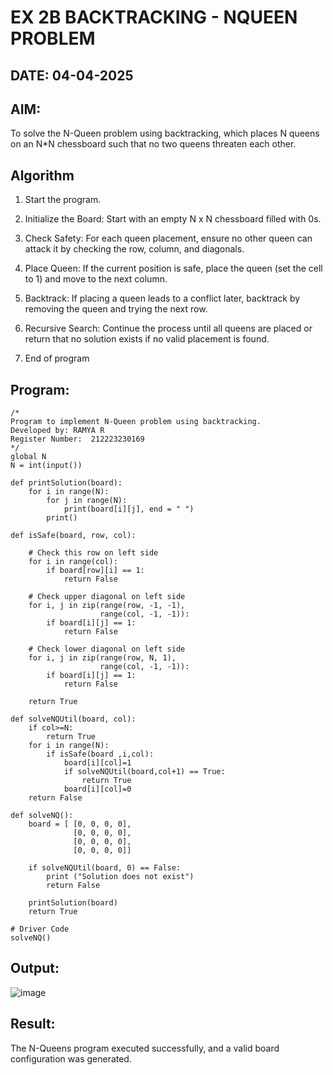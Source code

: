 # EX 2B BACKTRACKING - NQUEEN PROBLEM
## DATE: 04-04-2025
## AIM:
To solve the N-Queen problem using backtracking, which places N queens on an N*N chessboard such that no two queens threaten each other.


## Algorithm
1. Start the program.

2. Initialize the Board: Start with an empty N x N chessboard filled with 0s.

3. Check Safety: For each queen placement, ensure no other queen can attack it by checking the row, column, and diagonals.

4. Place Queen: If the current position is safe, place the queen (set the cell to 1) and move to the next column.

5. Backtrack: If placing a queen leads to a conflict later, backtrack by removing the queen and trying the next row.

6. Recursive Search: Continue the process until all queens are placed or return that no solution exists if no valid placement is found.

7. End of program
## Program:
```
/*
Program to implement N-Queen problem using backtracking.
Developed by: RAMYA R
Register Number:  212223230169
*/
global N
N = int(input())
 
def printSolution(board):
    for i in range(N):
        for j in range(N):
            print(board[i][j], end = " ")
        print()
 
def isSafe(board, row, col):
 
    # Check this row on left side
    for i in range(col):
        if board[row][i] == 1:
            return False
 
    # Check upper diagonal on left side
    for i, j in zip(range(row, -1, -1),
                    range(col, -1, -1)):
        if board[i][j] == 1:
            return False
 
    # Check lower diagonal on left side
    for i, j in zip(range(row, N, 1),
                    range(col, -1, -1)):
        if board[i][j] == 1:
            return False
 
    return True
 
def solveNQUtil(board, col):
    if col>=N:
        return True
    for i in range(N):
        if isSafe(board ,i,col):
            board[i][col]=1
            if solveNQUtil(board,col+1) == True:
                return True
            board[i][col]=0
    return False 
    
def solveNQ():
    board = [ [0, 0, 0, 0],
              [0, 0, 0, 0],
              [0, 0, 0, 0],
              [0, 0, 0, 0]]
              
    if solveNQUtil(board, 0) == False:
        print ("Solution does not exist")
        return False
 
    printSolution(board)
    return True
 
# Driver Code
solveNQ()

```

## Output:

![image](https://github.com/user-attachments/assets/241a4573-386b-49ac-8c16-4f21024db332)


## Result:
The N-Queens program executed successfully, and a valid board configuration was generated.
